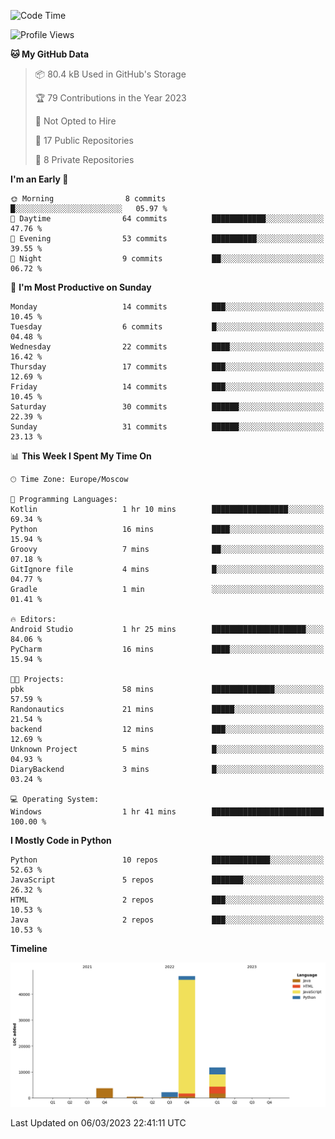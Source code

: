 <!--START_SECTION:waka-->
![Code Time](http://img.shields.io/badge/Code%20Time-35%20hrs%204%20mins-blue)

![Profile Views](http://img.shields.io/badge/Profile%20Views-0-blue)

**🐱 My GitHub Data** 

> 📦 80.4 kB Used in GitHub's Storage 
 > 
> 🏆 79 Contributions in the Year 2023
 > 
> 🚫 Not Opted to Hire
 > 
> 📜 17 Public Repositories 
 > 
> 🔑 8 Private Repositories 
 > 
**I'm an Early 🐤** 

```text
🌞 Morning                8 commits           █░░░░░░░░░░░░░░░░░░░░░░░░   05.97 % 
🌆 Daytime                64 commits          ████████████░░░░░░░░░░░░░   47.76 % 
🌃 Evening                53 commits          ██████████░░░░░░░░░░░░░░░   39.55 % 
🌙 Night                  9 commits           ██░░░░░░░░░░░░░░░░░░░░░░░   06.72 % 
```
📅 **I'm Most Productive on Sunday** 

```text
Monday                   14 commits          ███░░░░░░░░░░░░░░░░░░░░░░   10.45 % 
Tuesday                  6 commits           █░░░░░░░░░░░░░░░░░░░░░░░░   04.48 % 
Wednesday                22 commits          ████░░░░░░░░░░░░░░░░░░░░░   16.42 % 
Thursday                 17 commits          ███░░░░░░░░░░░░░░░░░░░░░░   12.69 % 
Friday                   14 commits          ███░░░░░░░░░░░░░░░░░░░░░░   10.45 % 
Saturday                 30 commits          ██████░░░░░░░░░░░░░░░░░░░   22.39 % 
Sunday                   31 commits          ██████░░░░░░░░░░░░░░░░░░░   23.13 % 
```


📊 **This Week I Spent My Time On** 

```text
🕑︎ Time Zone: Europe/Moscow

💬 Programming Languages: 
Kotlin                   1 hr 10 mins        █████████████████░░░░░░░░   69.34 % 
Python                   16 mins             ████░░░░░░░░░░░░░░░░░░░░░   15.94 % 
Groovy                   7 mins              ██░░░░░░░░░░░░░░░░░░░░░░░   07.18 % 
GitIgnore file           4 mins              █░░░░░░░░░░░░░░░░░░░░░░░░   04.77 % 
Gradle                   1 min               ░░░░░░░░░░░░░░░░░░░░░░░░░   01.41 % 

🔥 Editors: 
Android Studio           1 hr 25 mins        █████████████████████░░░░   84.06 % 
PyCharm                  16 mins             ████░░░░░░░░░░░░░░░░░░░░░   15.94 % 

🐱‍💻 Projects: 
pbk                      58 mins             ██████████████░░░░░░░░░░░   57.59 % 
Randonautics             21 mins             █████░░░░░░░░░░░░░░░░░░░░   21.54 % 
backend                  12 mins             ███░░░░░░░░░░░░░░░░░░░░░░   12.69 % 
Unknown Project          5 mins              █░░░░░░░░░░░░░░░░░░░░░░░░   04.93 % 
DiaryBackend             3 mins              █░░░░░░░░░░░░░░░░░░░░░░░░   03.24 % 

💻 Operating System: 
Windows                  1 hr 41 mins        █████████████████████████   100.00 % 
```

**I Mostly Code in Python** 

```text
Python                   10 repos            █████████████░░░░░░░░░░░░   52.63 % 
JavaScript               5 repos             ███████░░░░░░░░░░░░░░░░░░   26.32 % 
HTML                     2 repos             ███░░░░░░░░░░░░░░░░░░░░░░   10.53 % 
Java                     2 repos             ███░░░░░░░░░░░░░░░░░░░░░░   10.53 % 
```



**Timeline**

![Lines of Code chart](https://raw.githubusercontent.com/Adlemex/Adlemex/main/assets/bar_graph.png)


 Last Updated on 06/03/2023 22:41:11 UTC
<!--END_SECTION:waka-->
